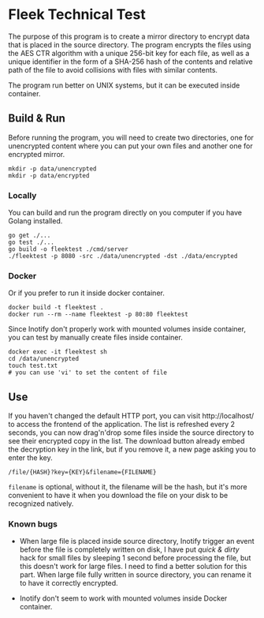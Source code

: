 # Fleek Technical Test

The purpose of this program is to create a mirror directory to encrypt data that is placed in the source directory.
The program encrypts the files using the AES CTR algorithm with a unique 256-bit key for each file, as well as a unique identifier in the form of a SHA-256 hash of the contents and relative path of the file to avoid collisions with files with similar contents.

The program run better on UNIX systems, but it can be executed inside container.

## Build & Run

Before running the program, you will need to create two directories, one for unencrypted content where you can put your own files and another one for encrypted mirror.

```shell script
mkdir -p data/unencrypted
mkdir -p data/encrypted
```

### Locally

You can build and run the program directly on you computer if you have Golang installed.

```shell script
go get ./...
go test ./...
go build -o fleektest ./cmd/server
./fleektest -p 8080 -src ./data/unencrypted -dst ./data/encrypted
```

### Docker

Or if you prefer to run it inside docker container.

```shell script
docker build -t fleektest .
docker run --rm --name fleektest -p 80:80 fleektest
```

Since Inotify don't properly work with mounted volumes inside container, you can test by manually create files inside container.

```shell script
docker exec -it fleektest sh
cd /data/unencrypted
touch test.txt
# you can use 'vi' to set the content of file
```

## Use

If you haven't changed the default HTTP port, you can visit http://localhost/ to access the frontend of the application.
The list is refreshed every 2 seconds, you can now drag'n'drop some files inside the source directory to see their encrypted copy in the list.
The download button already embed the decryption key in the link, but if you remove it, a new page asking you to enter the key.

`/file/{HASH}?key={KEY}&filename={FILENAME}`

`filename` is optional, without it, the filename will be the hash, but it's more convenient to have it when you download the file on your disk to be recognized natively.

### Known bugs

- When large file is placed inside source directory, Inotify trigger an event before the file is completely written on disk, I have put *quick & dirty* hack for small files by sleeping 1 second before processing the file, but this doesn't work for large files. I need to find a better solution for this part. When large file fully written in source directory, you can rename it to have it correctly encrypted.

- Inotify don't seem to work with mounted volumes inside Docker container.